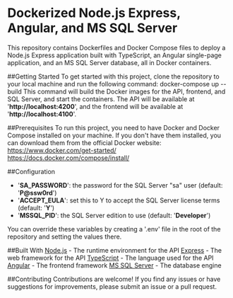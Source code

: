 # Dockerized Node.js Express, Angular, and MS SQL Server
This repository contains Dockerfiles and Docker Compose files to deploy a Node.js Express application built with TypeScript, an Angular single-page application, and an MS SQL Server database, all in Docker containers.

##Getting Started
To get started with this project, clone the repository to your local machine and run the following command:
docker-compose up --build
This command will build the Docker images for the API, frontend, and SQL Server, and start the containers. The API will be available at '**http://localhost:4200**', and the frontend will be available at '**http://localhost:4100**'.

##Prerequisites
To run this project, you need to have Docker and Docker Compose installed on your machine. If you don't have them installed, you can download them from the official Docker website:
https://www.docker.com/get-started/
https://docs.docker.com/compose/install/

##Configuration
- '**SA_PASSWORD**': the password for the SQL Server "sa" user (default: '**P@ssw0rd**')
- '**ACCEPT_EULA**': set this to Y to accept the SQL Server license terms (default: '**Y**')
- '**MSSQL_PID**': the SQL Server edition to use (default: '**Developer**')

You can override these variables by creating a '.env' file in the root of the repository and setting the values there.

##Built With
[Node.js](https://nodejs.org/en) - The runtime environment for the API
[Express](https://expressjs.com/) - The web framework for the API
[TypeScript](https://www.typescriptlang.org/) - The language used for the API
[Angular](https://angular.io/) - The frontend framework
[MS SQL Server](https://www.microsoft.com/en-us/sql-server/sql-server-downloads) - The database engine

##Contributing
Contributions are welcome! If you find any issues or have suggestions for improvements, please submit an issue or a pull request.

